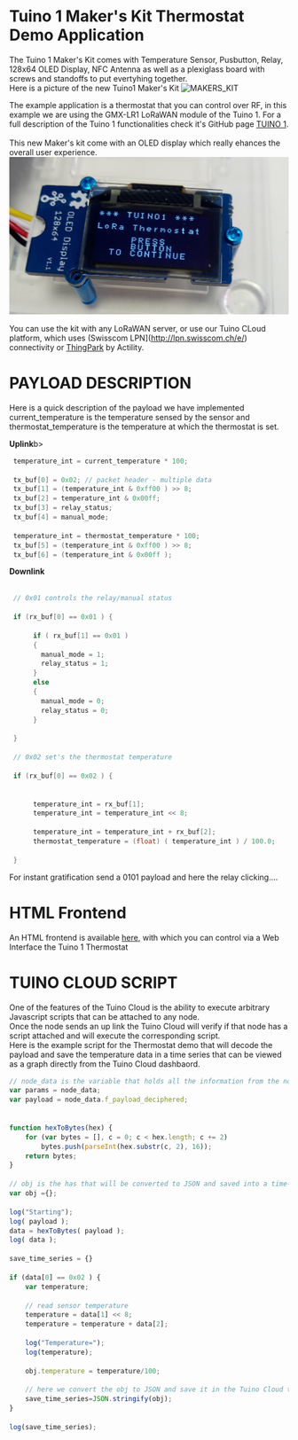 # Tuino 1 Maker's Kit Thermostat Demo Application
The Tuino 1 Maker's Kit comes with Temperature Sensor, Pusbutton, Relay, 128x64 OLED Display, NFC Antenna as well as a plexiglass board with screws and standoffs to put evertyhing together.<br/>
Here is a picture of the new Tuino1 Maker's Kit
![MAKERS_KIT](/docs/img/full_kit.jpg?raw=true)

The example application is a thermostat that you can control over RF, in this example we are using the GMX-LR1 LoRaWAN module of the Tuino 1. For a full description of the Tuino 1 functionalities check it's GitHub page [TUINO 1](https://github.com/gimasi/TUINO_ONE).<br>
<br>
This new Maker's kit come with an OLED display which really ehances the overall user experience.
![OLED1](/docs/img/oled1.jpg?raw=true)

You can use the kit with any LoRaWAN server, or use our Tuino CLoud platform, which uses (Swisscom LPN](http://lpn.swisscom.ch/e/) connectivity or [ThingPark](https://partners.thingpark.com/) by Actility. 

# PAYLOAD DESCRIPTION
Here is a quick description of the payload we have implemented<br>
current_temperature is the temperature sensed by the sensor and thermostat_temperature is the temperature at which the thermostat is set.<br/>

<b>Uplink</b>b>
```C
 temperature_int = current_temperature * 100;

 tx_buf[0] = 0x02; // packet header - multiple data
 tx_buf[1] = (temperature_int & 0xff00 ) >> 8;
 tx_buf[2] = temperature_int & 0x00ff;
 tx_buf[3] = relay_status;
 tx_buf[4] = manual_mode;

 temperature_int = thermostat_temperature * 100;
 tx_buf[5] = (temperature_int & 0xff00 ) >> 8;
 tx_buf[6] = (temperature_int & 0x00ff );
```


<b>Downlink</b>
```C

 // 0x01 controls the relay/manual status

 if (rx_buf[0] == 0x01 ) {

      if ( rx_buf[1] == 0x01 )
      {
        manual_mode = 1;
        relay_status = 1;
      }
      else
      {
        manual_mode = 0;
        relay_status = 0;
      }

 }

 // 0x02 set's the thermostat temperature

 if (rx_buf[0] == 0x02 ) {


      temperature_int = rx_buf[1];
      temperature_int = temperature_int << 8;

      temperature_int = temperature_int + rx_buf[2];
      thermostat_temperature = (float) ( temperature_int ) / 100.0;

 }

```

For instant gratification send a 0101 payload and here the relay clicking....
<br>

# HTML Frontend
An HTML frontend is available [here](https://github.com/gimasi/TUINO-LPN-KIT-HTML-FRONTEND), with which you can control via a Web Interface the Tuino 1 Thermostat

# TUINO CLOUD SCRIPT
One of the features of the Tuino Cloud is the ability to execute arbitrary Javascript scripts that can be attached to any node.<br/>
Once the node sends an up link the Tuino Cloud will verify if that node has a script attached and will execute the corresponding script.<br>
Here is the example script for the Thermostat demo that will decode the payload and save the temperature data in a time series that can be viewed as a graph directly from the Tuino Cloud dashbaord.


```javascript
// node_data is the variable that holds all the information from the node
var params = node_data;
var payload = node_data.f_payload_deciphered;


function hexToBytes(hex) {
    for (var bytes = [], c = 0; c < hex.length; c += 2)
        bytes.push(parseInt(hex.substr(c, 2), 16));
    return bytes;
}

// obj is the has that will be converted to JSON and saved into a time-series
var obj ={};

log("Starting");
log( payload );
data = hexToBytes( payload );
log( data );

save_time_series = {}

if (data[0] == 0x02 ) {
	var temperature;

	// read sensor temperature
	temperature = data[1] << 8;
	temperature = temperature + data[2];
					
  	log("Temperature=");
    log(temperature);
  
	obj.temperature = temperature/100; 
	
	// here we convert the obj to JSON and save it in the Tuino Cloud timer series
  	save_time_series=JSON.stringify(obj);
}

log(save_time_series);
```